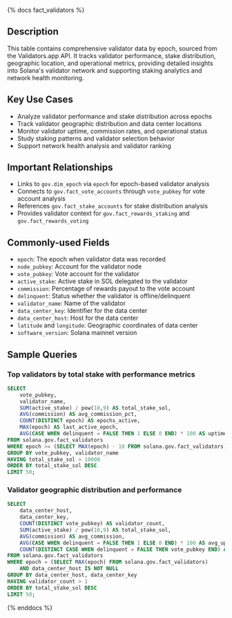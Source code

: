 {% docs fact_validators %}

## Description
This table contains comprehensive validator data by epoch, sourced from the Validators.app API. It tracks validator performance, stake distribution, geographic location, and operational metrics, providing detailed insights into Solana's validator network and supporting staking analytics and network health monitoring.

## Key Use Cases
- Analyze validator performance and stake distribution across epochs
- Track validator geographic distribution and data center locations
- Monitor validator uptime, commission rates, and operational status
- Study staking patterns and validator selection behavior
- Support network health analysis and validator ranking

## Important Relationships
- Links to `gov.dim_epoch` via `epoch` for epoch-based validator analysis
- Connects to `gov.fact_vote_accounts` through `vote_pubkey` for vote account analysis
- References `gov.fact_stake_accounts` for stake distribution analysis
- Provides validator context for `gov.fact_rewards_staking` and `gov.fact_rewards_voting`

## Commonly-used Fields
- `epoch`: The epoch when validator data was recorded
- `node_pubkey`: Account for the validator node
- `vote_pubkey`: Vote account for the validator
- `active_stake`: Active stake in SOL delegated to the validator
- `commission`: Percentage of rewards payout to the vote account
- `delinquent`: Status whether the validator is offline/delinquent
- `validator_name`: Name of the validator
- `data_center_key`: Identifier for the data center
- `data_center_host`: Host for the data center
- `latitude` and `longitude`: Geographic coordinates of data center
- `software_version`: Solana mainnet version

## Sample Queries

### Top validators by total stake with performance metrics
```sql
SELECT 
    vote_pubkey,
    validator_name,
    SUM(active_stake) / pow(10,9) AS total_stake_sol,
    AVG(commission) AS avg_commission_pct,
    COUNT(DISTINCT epoch) AS epochs_active,
    MAX(epoch) AS last_active_epoch,
    AVG(CASE WHEN delinquent = FALSE THEN 1 ELSE 0 END) * 100 AS uptime_percentage
FROM solana.gov.fact_validators
WHERE epoch >= (SELECT MAX(epoch) - 10 FROM solana.gov.fact_validators)
GROUP BY vote_pubkey, validator_name
HAVING total_stake_sol > 10000
ORDER BY total_stake_sol DESC
LIMIT 50;
```


### Validator geographic distribution and performance
```sql
SELECT 
    data_center_host,
    data_center_key,
    COUNT(DISTINCT vote_pubkey) AS validator_count,
    SUM(active_stake) / pow(10,9) AS total_stake_sol,
    AVG(commission) AS avg_commission,
    AVG(CASE WHEN delinquent = FALSE THEN 1 ELSE 0 END) * 100 AS avg_uptime_pct,
    COUNT(DISTINCT CASE WHEN delinquent = FALSE THEN vote_pubkey END) AS active_validators
FROM solana.gov.fact_validators
WHERE epoch = (SELECT MAX(epoch) FROM solana.gov.fact_validators)
    AND data_center_host IS NOT NULL
GROUP BY data_center_host, data_center_key
HAVING validator_count > 1
ORDER BY total_stake_sol DESC
LIMIT 50;
```

{% enddocs %} 